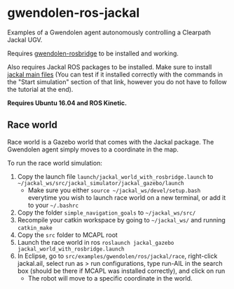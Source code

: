 # gwendolen-ros-jackal
Examples of a Gwendolen agent autonomously controlling a Clearpath Jackal UGV.

Requires [gwendolen-rosbridge](https://github.com/autonomy-and-verification-uol/gwendolen-rosbridge) to be installed and working.

Also requires Jackal ROS packages to be installed. Make sure to install [jackal main files](https://gist.github.com/vfdev-5/57a0171d8f5697831dc8d374839bca12) (You can test if it installed correctly with the commands in the "Start simulation" section of that link, however you do not have to follow the tutorial at the end).

**Requires Ubuntu 16.04 and ROS Kinetic.**

## Race world 
Race world is a Gazebo world that comes with the Jackal package. The Gwendolen agent simply moves to a coordinate in the map.

To run the race world simulation:
1. Copy the launch file `launch/jackal_world_with_rosbridge.launch` to `~/jackal_ws/src/jackal_simulator/jackal_gazebo/launch`
   * Make sure you either `source ~/jackal_ws/devel/setup.bash` everytime you wish to launch race world on a new terminal, or add it to your `~/.bashrc`
2. Copy the folder `simple_navigation_goals` to `~/jackal_ws/src/`
3. Recompile your catkin workspace by going to `~/jackal_ws/` and running `catkin_make`
4.  Copy the `src` folder to MCAPL root
5. Launch the race world in ros `roslaunch jackal_gazebo jackal_world_with_rosbridge.launch`
6. In Eclipse, go to `src/examples/gwendolen/ros/jackal/race`, right-click jackal.ail, select run as > run configurations, type run-AIL in the search box (should be there if MCAPL was installed correctly), and click on run
   * The robot will move to a specific coordinate in the world.
